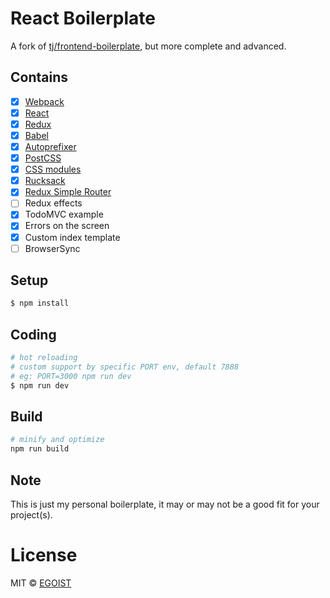 # React Boilerplate

A fork of [tj/frontend-boilerplate](https://github.com/tj/frontend-boilerplate), but more complete and advanced.

## Contains

- [x] [Webpack](https://webpack.github.io)
- [x] [React](https://facebook.github.io/react/)
- [x] [Redux](https://github.com/rackt/redux)
- [x] [Babel](https://babeljs.io/)
- [x] [Autoprefixer](https://github.com/postcss/autoprefixer)
- [x] [PostCSS](https://github.com/postcss/postcss)
- [x] [CSS modules](https://github.com/outpunk/postcss-modules)
- [x] [Rucksack](http://simplaio.github.io/rucksack/docs)
- [x] [Redux Simple Router](https://github.com/rackt/redux-simple-router)
- [ ] Redux effects
- [x] TodoMVC example
- [x] Errors on the screen
- [x] Custom index template
- [ ] BrowserSync

## Setup

```bash
$ npm install
```

## Coding

```bash
# hot reloading
# custom support by specific PORT env, default 7888
# eg: PORT=3000 npm run dev
$ npm run dev
```

## Build

```bash
# minify and optimize
npm run build
```

## Note

This is just my personal boilerplate, it may or may not be a good fit for your project(s).

# License

MIT &copy; [EGOIST](https://github.com/egoist)
